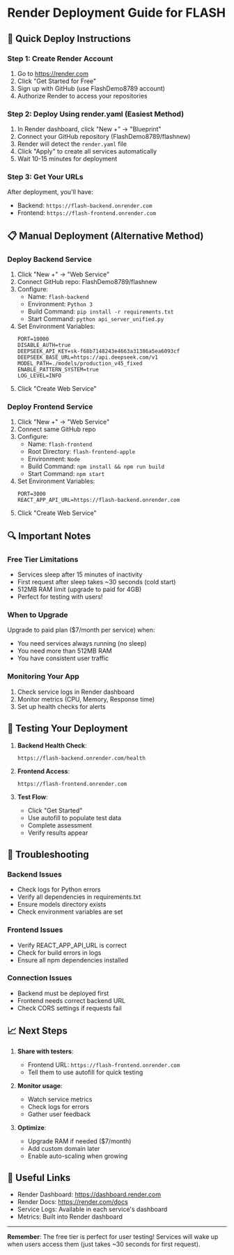 # Render Deployment Guide for FLASH

## 🚀 Quick Deploy Instructions

### Step 1: Create Render Account
1. Go to https://render.com
2. Click "Get Started for Free"
3. Sign up with GitHub (use FlashDemo8789 account)
4. Authorize Render to access your repositories

### Step 2: Deploy Using render.yaml (Easiest Method)
1. In Render dashboard, click "New +" → "Blueprint"
2. Connect your GitHub repository (FlashDemo8789/flashnew)
3. Render will detect the `render.yaml` file
4. Click "Apply" to create all services automatically
5. Wait 10-15 minutes for deployment

### Step 3: Get Your URLs
After deployment, you'll have:
- Backend: `https://flash-backend.onrender.com`
- Frontend: `https://flash-frontend.onrender.com`

## 📋 Manual Deployment (Alternative Method)

### Deploy Backend Service
1. Click "New +" → "Web Service"
2. Connect GitHub repo: FlashDemo8789/flashnew
3. Configure:
   - Name: `flash-backend`
   - Environment: `Python 3`
   - Build Command: `pip install -r requirements.txt`
   - Start Command: `python api_server_unified.py`
4. Set Environment Variables:
   ```
   PORT=10000
   DISABLE_AUTH=true
   DEEPSEEK_API_KEY=sk-f68b7148243e4663a31386a5ea6093cf
   DEEPSEEK_BASE_URL=https://api.deepseek.com/v1
   MODEL_PATH=./models/production_v45_fixed
   ENABLE_PATTERN_SYSTEM=true
   LOG_LEVEL=INFO
   ```
5. Click "Create Web Service"

### Deploy Frontend Service
1. Click "New +" → "Web Service"
2. Connect same GitHub repo
3. Configure:
   - Name: `flash-frontend`
   - Root Directory: `flash-frontend-apple`
   - Environment: `Node`
   - Build Command: `npm install && npm run build`
   - Start Command: `npm start`
4. Set Environment Variables:
   ```
   PORT=3000
   REACT_APP_API_URL=https://flash-backend.onrender.com
   ```
5. Click "Create Web Service"

## 🔍 Important Notes

### Free Tier Limitations
- Services sleep after 15 minutes of inactivity
- First request after sleep takes ~30 seconds (cold start)
- 512MB RAM limit (upgrade to paid for 4GB)
- Perfect for testing with users!

### When to Upgrade
Upgrade to paid plan ($7/month per service) when:
- You need services always running (no sleep)
- You need more than 512MB RAM
- You have consistent user traffic

### Monitoring Your App
1. Check service logs in Render dashboard
2. Monitor metrics (CPU, Memory, Response time)
3. Set up health checks for alerts

## 🎯 Testing Your Deployment

1. **Backend Health Check**:
   ```
   https://flash-backend.onrender.com/health
   ```

2. **Frontend Access**:
   ```
   https://flash-frontend.onrender.com
   ```

3. **Test Flow**:
   - Click "Get Started"
   - Use autofill to populate test data
   - Complete assessment
   - Verify results appear

## 🐛 Troubleshooting

### Backend Issues
- Check logs for Python errors
- Verify all dependencies in requirements.txt
- Ensure models directory exists
- Check environment variables are set

### Frontend Issues
- Verify REACT_APP_API_URL is correct
- Check for build errors in logs
- Ensure all npm dependencies installed

### Connection Issues
- Backend must be deployed first
- Frontend needs correct backend URL
- Check CORS settings if requests fail

## 📈 Next Steps

1. **Share with testers**: 
   - Frontend URL: `https://flash-frontend.onrender.com`
   - Tell them to use autofill for quick testing

2. **Monitor usage**:
   - Watch service metrics
   - Check logs for errors
   - Gather user feedback

3. **Optimize**:
   - Upgrade RAM if needed ($7/month)
   - Add custom domain later
   - Enable auto-scaling when growing

## 🔗 Useful Links
- Render Dashboard: https://dashboard.render.com
- Render Docs: https://render.com/docs
- Service Logs: Available in each service's dashboard
- Metrics: Built into Render dashboard

---

**Remember**: The free tier is perfect for user testing! Services will wake up when users access them (just takes ~30 seconds for first request).